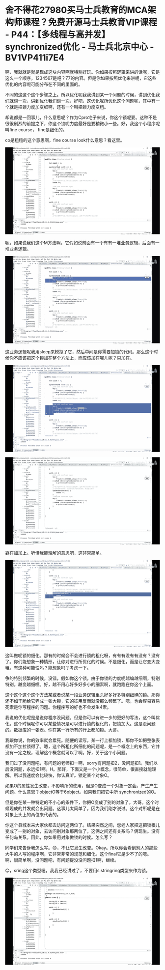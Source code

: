 # 舍不得花27980买马士兵教育的MCA架构师课程？免费开源马士兵教育VIP课程 - P44：【多线程与高并发】synchronized优化 - 马士兵北京中心 - BV1VP411i7E4

啊，我就就是就是现成这块内容啊就特别好玩。你如果按照逻辑来讲的话呢，它是这么一个顺序，1234567是吧？77的内容。但是你如果按照优化来讲呢，它这些优化的内容呢可能分布在不同的里面的。

不同的这这个这个步骤之上。所以优化呢我我讲到某一个问题的时候，讲到优化我们就谈一次，讲到优化我们谈一次，好吧，这优化呢所优化这个问题呢，其中有一个就是把锁力度加变细啊，还有一个叫把锁力度变粗。

却说都是一回事儿，什么意思呢？作为Cpro宅子来说，你这个锁呢要。这种不是很很剧烈的前提之下，你这个锁呢力度最好是要稍微小一些。好，我这个小程序呢叫fine course， fine是细化的。

co是粗糙的这个意思啊，fine course look什么意思？看这里。

![](img/14e6c2001a7ceee159ada85d47a71734_1.png)

呃，如果说我们这个M方法啊，它假如说前面有一个有有一堆业务逻辑，后面有一堆业务逻辑。

![](img/14e6c2001a7ceee159ada85d47a71734_3.png)

这业务逻辑呢我用sleep来模拟了它，然后中间是你需要加锁的代码。那么这个时候你不应该把这个锁加在整个方法上，而应该加在哪儿呢？只加在。



![](img/14e6c2001a7ceee159ada85d47a71734_5.png)

![](img/14e6c2001a7ceee159ada85d47a71734_6.png)

靠在加加上。听懂我能理解的意思吧，这非常简单。

![](img/14e6c2001a7ceee159ada85d47a71734_8.png)

这叫做呢锁的细化。那有的时候会不会进行锁的粗化呀，有有有没有有没有？没有了。你们能想象一种情形，让你对进行所优化的时候。不是细化，而是让它变大变粗。有这种可能性吗？能想象吗？考虑一下。

争的特别频繁的时候，没错，假如你这个锁，由于你锁的力度呢越编越细啊，特别特别。越变越细哎。好，越不用心好多好多小的细索啊，就跑跑在你这个上面。

这个这个这个这个方法某或者说某一段业务逻辑里头好多好多特别细碎的锁。那你还不如干脆给它弄成一张大锁，它的征用反而就没那么频繁了。嗯，也会容易容易死索是你写程序的问题。你程序写的好也不会发生4索。

我说的优化呢是是说你程序没问题。但是你可以有进一步的更好的写法，这个叫优化。这个时候呢你可以某些情况是可以进行锁的粗化的，把锁加大。这是没问题的。数据库的一张表。你在某一行所有的行上都加锁。大哥。

我跟你说，你的效率就会累死。随便的读写，某一行上都加锁，那你不如把整张表都加不加拉锁得了。嗯，这个所粗化所细化的问题呢，是一个概念上的东西，它并没有一定之规，理解这个概念就可以了啊。好，关于这个小问题。

我们过了没问题吧，有问题的老师扣一啊，sorry有问题扣2，没问题扣1。我们以后没问题，永远扣1啊。H。那好，下面又是一个小概念，很简单，很直接就能理解。所以我速度会比较快，你认真听。锁定某个对象O。

如果O的属性发生改变，不影响所的使用，但是O变成一个对象一定会。产生产生问题。什么意思？objectO等于6object。如果我们把它中所 synchronized的O。

但是你在某一种特定的不小心的条件下，你把O变成了别的对象了。大哥。这个时候现成的并发就会出问题。这事儿太简单了，因为我们刚才说过。这个对所呢是在对象上头上的两位来代表的。

你这个县城本来大家伙都去访问这两位了。结果突然之间，您老人家把这把锁根儿变成了一别的对象，去访问别对象那两位了，这俩之间还有关系吗？俩现生。没有任何鸟关系。因此，你如果用对象做锁的时候。怎么写？

同学们来告诉我怎么写。😊，不让它发生改变。Okay。所以你会看到别人的那些大牛的人写的程序啊，它非常非常的规范和细化。这个final它是少不了的嗯。啊，很简单啊，没问题吧，有问题提没没问题扣1啊，继续。

😊，sring这个类型嗯，我我已经讲过了，不要用s stringring类型来作为锁。

![](img/14e6c2001a7ceee159ada85d47a71734_10.png)